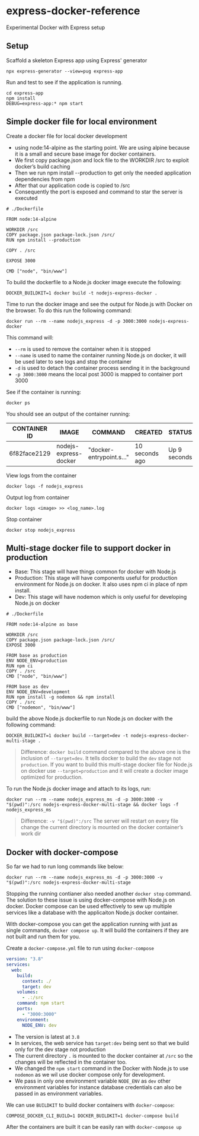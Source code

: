 # express-docker-reference

Experimental Docker with Express setup

## Setup

Scaffold a skeleton Express app using Express' generator

```
npx express-generator --view=pug express-app
```

Run and test to see if the application is running.

```
cd express-app
npm install
DEBUG=express-app:* npm start
```

## Simple docker file for local environment

Create a docker file for local docker development

- using node:14-alpine as the starting point. We are using alpine because it is a small and secure base image for docker containers.
- We first copy package.json and lock file to the WORKDIR /src to exploit docker’s build caching
- Then we run npm install --production to get only the needed application dependencies from npm
- After that our application code is copied to /src
- Consequently the port is exposed and command to star the server is executed

```docker
# ./Dockerfile

FROM node:14-alpine

WORKDIR /src
COPY package.json package-lock.json /src/
RUN npm install --production

COPY . /src

EXPOSE 3000

CMD ["node", "bin/www"]
```

To build the dockerfile to a Node.js docker image execute the following:

```
DOCKER_BUILDKIT=1 docker build -t nodejs-express-docker .
```

Time to run the docker image and see the output for Node.js with Docker on the browser. To do this run the following command:

```
docker run --rm --name nodejs_express -d -p 3000:3000 nodejs-express-docker
```

This command will:

- `--rm` is used to remove the container when it is stopped
- `--name` is used to name the container running Node.js on docker, it will be used later to see logs and stop the container
- `-d` is used to detach the container process sending it in the background
- `-p 3000:3000` means the local post 3000 is mapped to container port 3000

See if the container is running:

```
docker ps
```

You should see an output of the container running:

| CONTAINER ID | IMAGE                 | COMMAND                | CREATED        | STATUS       | PORTS                  | NAMES          |
| ------------ | --------------------- | ---------------------- | -------------- | ------------ | ---------------------- | -------------- |
| 6f82face2129 | nodejs-express-docker | "docker-entrypoint.s…" | 10 seconds ago | Up 9 seconds | 0.0.0.0:3000->3000/tcp | nodejs_express |

View logs from the container

```
docker logs -f nodejs_express
```

Output log from container

```
docker logs <image> >> <log_name>.log
```

Stop container

```
docker stop nodejs_express
```

## Multi-stage docker file to support docker in production

- Base: This stage will have things common for docker with Node.js
- Production: This stage will have components useful for production environment for Node.js on docker. It also uses npm ci in place of npm install.
- Dev: This stage will have nodemon which is only useful for developing Node.js on docker

```
# ./Dockerfile

FROM node:14-alpine as base

WORKDIR /src
COPY package.json package-lock.json /src/
EXPOSE 3000

FROM base as production
ENV NODE_ENV=production
RUN npm ci
COPY . /src
CMD ["node", "bin/www"]

FROM base as dev
ENV NODE_ENV=development
RUN npm install -g nodemon && npm install
COPY . /src
CMD ["nodemon", "bin/www"]

```

build the above Node.js dockerfile to run Node.js on docker with the following command:

```
DOCKER_BUILDKIT=1 docker build --target=dev -t nodejs-express-docker-multi-stage .
```

> Difference: `docker build` command compared to the above one is the inclusion of `--target=dev`. It tells docker to build the `dev` stage not `production`. If you want to build this multi-stage docker file for Node.js on docker use `--target=production` and it will create a docker image optimized for production.

To run the Node.js docker image and attach to its logs, run:

```
docker run --rm --name nodejs_express_ms -d -p 3000:3000 -v "$(pwd)":/src nodejs-express-docker-multi-stage && docker logs -f nodejs_express_ms
```

> Difference: `-v "$(pwd)":/src`
> The server will restart on every file change the current directory is mounted on the docker container’s work dir

## Docker with docker-compose

So far we had to run long commands like below:

```
docker run --rm --name nodejs_express_ms -d -p 3000:3000 -v "$(pwd)":/src nodejs-express-docker-multi-stage
```

Stopping the running contianer also needed another `docker stop` command. The solution to these issue is using docker-compose with Node.js on docker. Docker compose can be used effectively to sew up multiple services like a database with the applicaiton Node.js docker container.

With docker-compose you can get the application running with just as single commands, `docker compose up`. It will build the containers if they are not built and run them for you.

Create a `docker-compose.yml` file to run using `docker-compose`

```yml
version: "3.8"
services:
  web:
    build:
      context: ./
      target: dev
    volumes:
      - .:/src
    command: npm start
    ports:
      - "3000:3000"
    environment:
      NODE_ENV: dev
```

- The version is latest at `3.8`
- In services, the web service has `target:dev` being sent so that we build only for the dev stage not production
- The current directory `.` is mounted to the docker container at `/src` so the changes will be reflected in the container too.
- We changed the `npm start` command in the Docker with Node.js to use `nodemon` as we wil use docker compose only for development.
- We pass in only one environment variable `NODE_ENV` as `dev` other environment variables for instance database credentials can also be passed in as environment variables.

We can use `BUILDKIT` to build docker containers with `docker-compose`:

```
COMPOSE_DOCKER_CLI_BUILD=1 DOCKER_BUILDKIT=1 docker-compose build
```

After the containers are built it can be easily ran with `docker-compose up`
